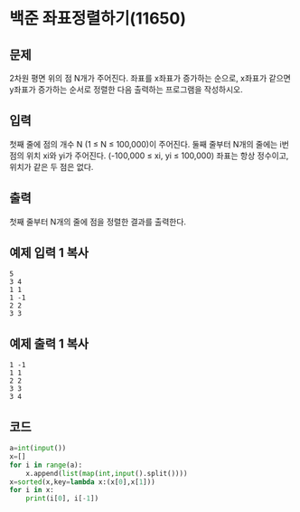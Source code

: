 # 백준 좌표정렬하기(11650)

## 문제

2차원 평면 위의 점 N개가 주어진다. 좌표를 x좌표가 증가하는 순으로, x좌표가 같으면 y좌표가 증가하는 순서로 정렬한 다음 출력하는 프로그램을 작성하시오.

## 입력

첫째 줄에 점의 개수 N (1 ≤ N ≤ 100,000)이 주어진다. 둘째 줄부터 N개의 줄에는 i번점의 위치 xi와 yi가 주어진다. (-100,000 ≤ xi, yi ≤ 100,000) 좌표는 항상 정수이고, 위치가 같은 두 점은 없다.

## 출력

첫째 줄부터 N개의 줄에 점을 정렬한 결과를 출력한다.

## 예제 입력 1 복사

```
5
3 4
1 1
1 -1
2 2
3 3
```

## 예제 출력 1 복사

```
1 -1
1 1
2 2
3 3
3 4
```



## 코드

```python
a=int(input())
x=[]
for i in range(a):
    x.append(list(map(int,input().split())))
x=sorted(x,key=lambda x:(x[0],x[1]))
for i in x:
    print(i[0], i[-1])
```

